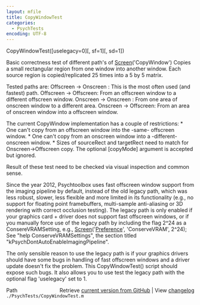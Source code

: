 ```yaml
---
layout: mfile
title: CopyWindowTest
categories:
  - PsychTests
encoding: UTF-8
---
```


CopyWindowTest([uselegacy=0][, sf=1][, sd=1])

Basic correctness test of different path's of [Screen](/docs/Screen)('CopyWindow')
Copies a small rectangular region from one window into another window.
Each source region is copied/replicated 25 times into a 5 by 5 matrix.

Tested paths are:
Offscreen -> Onscreen : This is the most often used (and fastest) path.
Offscreen -> Offscreen: From an offscreen window to a different offscreen window.
Onscreen  -> Onscreen : From one area of onscreen window to a different area.
Onscreen  -> Offscreen: From an area of onscreen window into a offscreen window.

The current CopyWindow implementation has a couple of restrictions:
\* One can't copy from an offscreen window into the -same- offscreen window.
\* One can't copy from an onscreen window into a -different- onscreen window.
\* Sizes of sourceRect and targetRect need to match for Onscreen->Offscreen copy.
The optional [copyMode] argument is accepted but ignored.

Result of these test need to be checked via visual inspection and common sense.

Since the year 2012, Psychtoolbox uses fast offscreen window support from
the imaging pipeline by default, instead of the old legacy path, which was
less robust, slower, less flexible and more limited in its functionality (e.g.,
no support for floating point framebuffers, multi-sample anti-aliasing or
3D rendering with correct occlusion testing). The legacy path is only enabled
if your graphics card + driver does not support fast offscreen windows, or if
you manually force use of the legacy path by including the flag 2^24 as a
ConsereVRAMSetting, e.g., [Screen](/docs/Screen)('[Preference](/docs/Preference)', 'ConserveVRAM', 2^24);
See "help ConserveVRAMSettings", the section titled "kPsychDontAutoEnableImagingPipeline".

The only sensible reason to use the legacy path is if your graphics drivers
should have some bugs in handling of fast offscreen windows and a driver
update doesn't fix the problem. This CopyWindowTest() script should expose
such bugs. It also allows you to use test the legacy path with the optional
flag 'uselegacy' set to 1.



<div class="code_header" style="text-align:right;">
  <span style="float:left;">Path&nbsp;&nbsp;</span> <span class="counter">Retrieve <a href=
  "https://raw.github.com/Psychtoolbox-3/Psychtoolbox-3/beta/./PsychTests/CopyWindowTest.m">current version from GitHub</a> | View <a href=
  "https://github.com/Psychtoolbox-3/Psychtoolbox-3/commits/beta/./PsychTests/CopyWindowTest.m">changelog</a></span>
</div>
<div class="code">
  <code>./PsychTests/CopyWindowTest.m</code>
</div>
